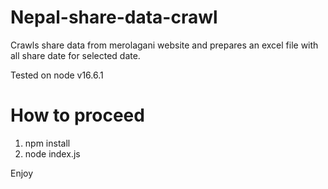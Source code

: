 # Nepal-share-data-crawl
Crawls share data from merolagani website and prepares an excel file with all share date for selected date.


Tested on node v16.6.1

# How to proceed
1. npm install
2. node index.js

Enjoy
